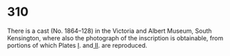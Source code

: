 # 310

There is a cast \(No. 1864–128\) in the Victoria and Albert Museum, South Kensington, where also the photograph of the inscription is obtainable, from portions of which Plates [I](../collotype-plates/plate-i.md). and[ II](../collotype-plates/plate-ii-alphabet-from-trajan-inscription.md). are reproduced.